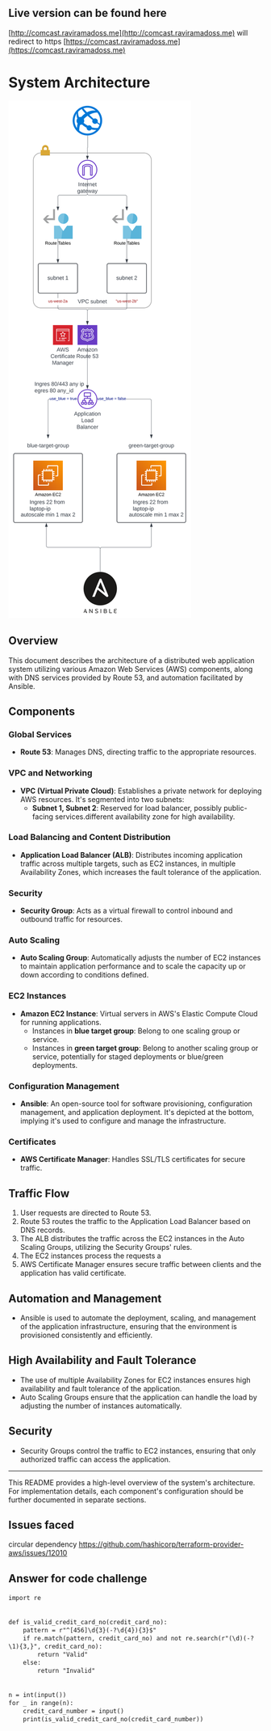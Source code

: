 ## Live version can be found here
[http://comcast.raviramadoss.me](http://comcast.raviramadoss.me) will redirect to https
[https://comcast.raviramadoss.me](https://comcast.raviramadoss.me)

# System Architecture 

![Architecture](images/comcast%20take%20home%20assignment.svg)

## Overview

This document describes the architecture of a distributed web application system utilizing various Amazon Web Services (AWS) components, along with DNS services provided by Route 53, and automation facilitated by Ansible.

## Components

### Global Services

- **Route 53**: Manages DNS, directing traffic to the appropriate resources.

### VPC and Networking

- **VPC (Virtual Private Cloud)**: Establishes a private network for deploying AWS resources. It's segmented into two subnets:
  - **Subnet 1, Subnet 2**: Reserved for load balancer, possibly public-facing services.different availability zone for high availability.
### Load Balancing and Content Distribution

- **Application Load Balancer (ALB)**: Distributes incoming application traffic across multiple targets, such as EC2 instances, in multiple Availability Zones, which increases the fault tolerance of the application.

### Security

- **Security Group**: Acts as a virtual firewall to control inbound and outbound traffic for resources.

### Auto Scaling

- **Auto Scaling Group**: Automatically adjusts the number of EC2 instances to maintain application performance and to scale the capacity up or down according to conditions defined.

### EC2 Instances

- **Amazon EC2 Instance**: Virtual servers in AWS's Elastic Compute Cloud for running applications.
  - Instances in **blue target group**: Belong to one scaling group or service.
  - Instances in **green target group**: Belong to another scaling group or service, potentially for staged deployments or blue/green deployments.

### Configuration Management

- **Ansible**: An open-source tool for software provisioning, configuration management, and application deployment. It's depicted at the bottom, implying it's used to configure and manage the infrastructure.

### Certificates

- **AWS Certificate Manager**: Handles SSL/TLS certificates for secure traffic.


## Traffic Flow

1. User requests are directed to Route 53.
2. Route 53 routes the traffic to the Application Load Balancer based on DNS records.
3. The ALB distributes the traffic across the EC2 instances in the Auto Scaling Groups, utilizing the Security Groups' rules.
4. The EC2 instances process the requests a
5. AWS Certificate Manager ensures secure traffic between clients and the application has valid certificate.

## Automation and Management

- Ansible is used to automate the deployment, scaling, and management of the application infrastructure, ensuring that the environment is provisioned consistently and efficiently.

## High Availability and Fault Tolerance

- The use of multiple Availability Zones for EC2 instances  ensures high availability and fault tolerance of the application.
- Auto Scaling Groups ensure that the application can handle the load by adjusting the number of instances automatically.

## Security

- Security Groups control the traffic to EC2 instances, ensuring that only authorized traffic can access the application.

---

This README provides a high-level overview of the system's architecture. For implementation details, each component's configuration should be further documented in separate sections.


## Issues faced
circular dependency
https://github.com/hashicorp/terraform-provider-aws/issues/12010

## Answer for code challenge
```
import re


def is_valid_credit_card_no(credit_card_no):
    pattern = r"^[456]\d{3}(-?\d{4}){3}$"
    if re.match(pattern, credit_card_no) and not re.search(r"(\d)(-?\1){3,}", credit_card_no):
        return "Valid"
    else:
        return "Invalid"


n = int(input()) 
for _ in range(n):
    credit_card_number = input()  
    print(is_valid_credit_card_no(credit_card_number)) 
```